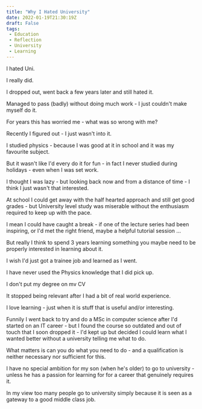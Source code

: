 ```yaml
---
title: "Why I Hated University"
date: 2022-01-19T21:30:19Z
draft: False
tags:
 - Education
 - Reflection
 - University
 - Learning
---
```


I hated Uni.

I really did.

I dropped out, went back a few years later and still hated it.

Managed to pass (badly) without doing much work - I just couldn't make myself do it.

For years this has worried me - what was so wrong with me?

Recently I figured out - I just wasn't into it.

<!--more-->

I studied physics - because I was good at it in school and it was my favourite subject.

But it wasn't like I'd every do it for fun - in fact I never studied during holidays - even when I was set work.

I thought I was lazy - but looking back now and from a distance of time  - I think I just wasn't that interested.

At school I could get away with the half hearted approach and still get good grades - but University level study was miserable without the enthusiasm required to keep up with the pace.

I mean I could have caught a break - if one of the lecture series had been inspiring, or I'd met the right friend, maybe a helpful tutorial session ...

But really I think to spend 3 years learning something you maybe need to be properly interested in learning about it.

I wish I'd just got a trainee job and learned as I went.

I have never used the Physics knowledge that I did pick up.

I don't put my degree on mv CV

It stopped being relevant after I had a bit of real world experience.

I love learning - just when it is stuff that is useful and/or interesting.

Funnily I went back to try and do a MSc in computer science after I'd started on an IT career - but I found the course so outdated and out of touch that I soon dropped it - I'd kept up but decided I could learn what I wanted better without a university telling me what to do.

What matters is can you do what you need to do - and a qualification is neither necessary nor sufficient for this.

I have no special ambition for my son (when he's older) to go to university - unless he has a passion for learning for for a career that genuinely requires it.

In my view too many people go to university simply because it is seen as a gateway to a good middle class job.







